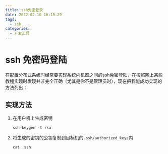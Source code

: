 ```yaml
---
title: ssh免密登录
date: 2022-02-10 16:15:29
tags:
  - ssh
categories:
  - 开发工具
---
```


# ssh 免密码登陆
在配置分布式系统时经常要实现系统内机器之间的ssh免密登陆，在按照网上某些教程实现时发现并非完全正确（尤其是你不是管理员时），现在把我能成功实现的方法列出：
## 实现方法
1. 在用户机上生成密钥

   ```shell
   ssh-keygen -t rsa
   ```

2. 将生成的密钥的公钥复制到目标机的`.ssh/authorized_keys`内

   ```shell
   cat .ssh
